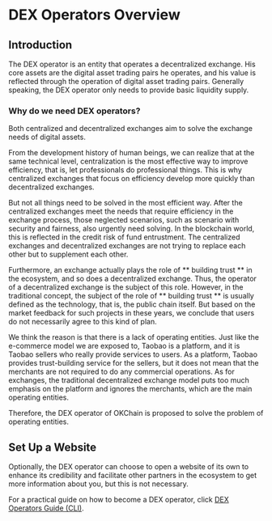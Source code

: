 # DEX Operators Overview


## Introduction

The DEX operator is an entity that operates a decentralized exchange. His core assets are the digital asset trading pairs he operates, and his value is reflected through the operation of digital asset trading pairs. Generally speaking, the DEX operator only needs to provide  basic liquidity supply.

### Why do we need DEX operators?

Both centralized and decentralized exchanges aim to solve the exchange needs of digital assets.

From the development history of human beings, we can realize that at the same technical level, centralization is the most effective way to improve efficiency, that is, let professionals do professional things. This is why centralized exchanges that focus on efficiency develop more quickly than decentralized exchanges.

But not all things need to be solved in the most efficient way. After the centralized exchanges meet the needs that require efficiency in the exchange process, those neglected scenarios, such as scenario with security and fairness, also urgently need solving. In the blockchain world, this is reflected in the credit risk of fund entrustment.  The centralized exchanges and decentralized exchanges are not trying to replace each other but to supplement each other.

Furthermore, an exchange actually plays the role of ** building trust **  in the ecosystem, and so does a decentralized exchange. Thus, the operator of a decentralized exchange is the subject of this role. However, in the traditional concept, the subject of the role of  ** building trust **  is usually defined as the technology, that is, the public chain itself. But based on the market feedback for such projects in these years, we conclude that users do not necessarily agree to this kind of plan.

We think the reason is that there is a lack of operating entities. Just like the e-commerce model we are exposed to, Taobao is a platform, and it is Taobao sellers who really provide services to users.  As a platform, Taobao provides trust-building service for the sellers, but it does not mean that the merchants are not required to do any commercial operations. As for exchanges, the traditional decentralized exchange model puts too much emphasis on the platform and ignores the merchants, which are the main operating entities.

Therefore, the DEX operator of OKChain is proposed to solve the problem of operating entities.

## Set Up a Website

Optionally, the DEX operator can choose to open a website of its own to enhance its credibility and facilitate other partners in the ecosystem to get more information about you, but this is not necessary.

For a practical guide on how to become a DEX operator, click [DEX Operators Guide (CLI)](../dex-operators/dex-operators-guide-cli.html).

